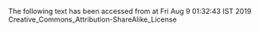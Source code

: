 The following text has been accessed from at Fri Aug 9 01:32:43 IST 2019
Creative_Commons_Attribution-ShareAlike_License
